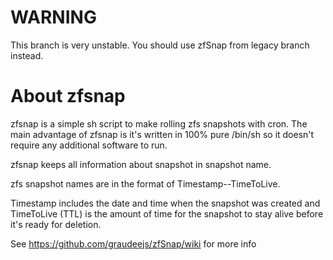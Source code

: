 # WARNING

This branch is very unstable.
You should use zfSnap from legacy branch instead.

# About zfsnap

zfsnap is a simple sh script to make rolling zfs snapshots with cron. The main
advantage of zfsnap is it's written in 100% pure /bin/sh so it doesn't require
any additional software to run.

zfsnap keeps all information about snapshot in snapshot name.

zfs snapshot names are in the format of Timestamp--TimeToLive.

Timestamp includes the date and time when the snapshot was created and
TimeToLive (TTL) is the amount of time for the snapshot to stay alive before
it's ready for deletion.


See https://github.com/graudeejs/zfSnap/wiki for more info
